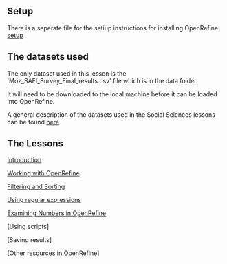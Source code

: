 

## Setup

There is a seperate file for the setiup instructions for installing OpenRefine. [setup](../setup.md)

## The datasets used

The only dataset used in this lesson is the 'Moz_SAFI_Survey_Final_results.csv' file which is in the data folder.

It will need to be downloaded to the local machine before it can be loaded into OpenRefine.

A general description of the datasets used in the Social Sciences lessons can be found [here](link)

## The Lessons

[Introduction](./00-intrtoduction.md)

[Working with OpenRefine](link)

[Filtering and Sorting](link)

[Using regular expressions](link)

[Examining Numbers in OpenRefine](link)

[Using scripts]

[Saving results]

[Other resources in OpenRefine]
